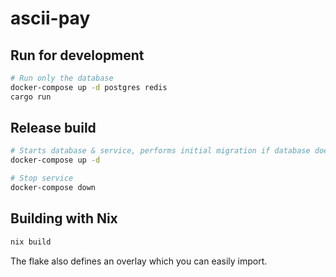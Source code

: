 # ascii-pay

## Run for development

```bash
# Run only the database
docker-compose up -d postgres redis
cargo run
```

## Release build

```bash
# Starts database & service, performs initial migration if database doesn't exist yet
docker-compose up -d

# Stop service
docker-compose down
```

## Building with Nix

```bash
nix build
```

The flake also defines an overlay which you can easily import.

